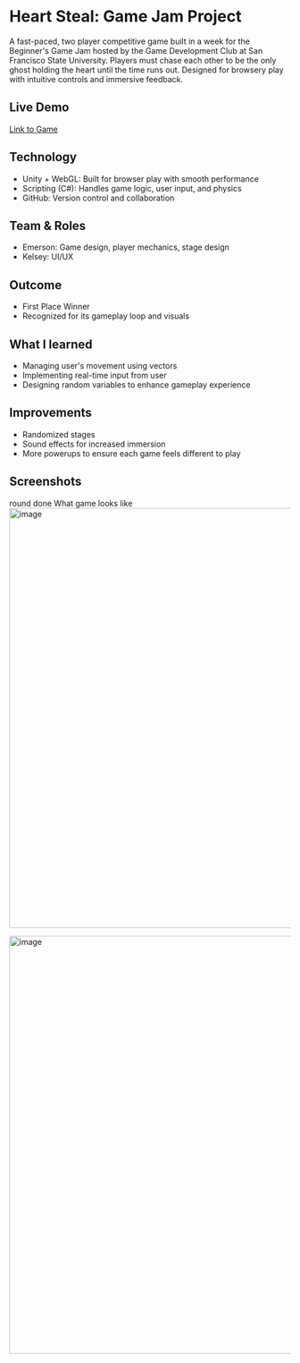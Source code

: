 # Heart Steal: Game Jam Project
A fast-paced, two player competitive game built in a week for the Beginner's Game Jam hosted by the Game Development Club at San Francisco State University. Players must chase each other to be the only ghost holding the heart until the time runs out. Designed for browsery play with intuitive controls and immersive feedback.

## Live Demo
[Link to Game](https://emerson-berido.itch.io/heart-steal)

## Technology
- Unity + WebGL: Built for browser play with smooth performance
- Scripting (C#): Handles game logic, user input, and physics
- GitHub: Version control and collaboration

## Team & Roles
- Emerson: Game design, player mechanics, stage design
- Kelsey: UI/UX

## Outcome
- First Place Winner
- Recognized for its gameplay loop and visuals

## What I learned
- Managing user's movement using vectors
- Implementing real-time input from user
- Designing random variables to enhance gameplay experience

## Improvements
- Randomized stages
- Sound effects for increased immersion
- More powerups to ensure each game feels different to play

## Screenshots
round done
What game looks like
<img width="1202" height="751" alt="image" src="https://github.com/user-attachments/assets/f3126d62-e533-4d0d-9ff3-a6368efb6663" />

<img width="1193" height="747" alt="image" src="https://github.com/user-attachments/assets/767d6da2-c296-453c-9563-97bd378c50ee" />

